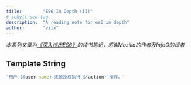 ```yaml
---
title:        "ES6 In Depth (II)"
# jekyll-seo-tag
description:  "A reading note for es6 in depth"
author:       "viix"
---
```


_本系列文章为[《深入浅出ES6》](http://www.infoq.com/cn/es6-in-depth/)的读书笔记，感谢Mozilla的作者及InfoQ的译者_


## Template String

```javascript
`用户 ${user.name} 未被授权执行 ${action} 操作。`
```
